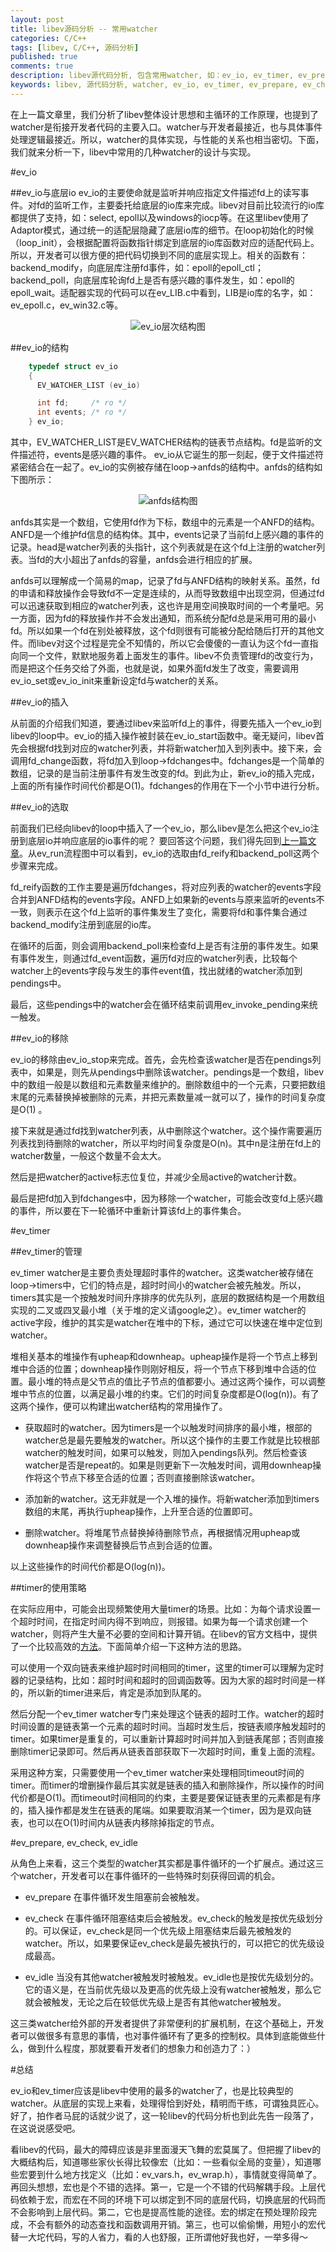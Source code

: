 ```yaml
---
layout: post
title: libev源码分析 -- 常用watcher
categories: C/C++
tags: [libev, C/C++, 源码分析]
published: true
comments: true
description: libev源代码分析, 包含常用watcher, 如：ev_io, ev_timer, ev_prepare, ev_check和ev_idle等
keywords: libev, 源代码分析, watcher, ev_io, ev_timer, ev_prepare, ev_check, ev_idle
---
```


在上一篇文章里，我们分析了libev整体设计思想和主循环的工作原理，也提到了watcher是衔接开发者代码的主要入口。watcher与开发者最接近，也与具体事件处理逻辑最接近。所以，watcher的具体实现，与性能的关系也相当密切。下面，我们就来分析一下，libev中常用的几种watcher的设计与实现。
<!-- more -->

#ev_io

##ev_io与底层io
ev_io的主要使命就是监听并响应指定文件描述fd上的读写事件。对fd的监听工作，主要委托给底层的io库来完成。libev对目前比较流行的io库都提供了支持，如：select, epoll以及windows的iocp等。在这里libev使用了Adaptor模式，通过统一的适配层隐藏了底层io库的细节。在loop初始化的时候（loop_init），会根据配置将函数指针绑定到底层的io库函数对应的适配代码上。所以，开发者可以很方便的把代码切换到不同的底层实现上。相关的函数有：backend_modify，向底层库注册fd事件，如：epoll的epoll_ctl；backend_poll，向底层库轮询fd上是否有感兴趣的事件发生，如：epoll的epoll_wait。适配器实现的代码可以在ev_LIB.c中看到，LIB是io库的名字，如：ev_epoll.c，ev_win32.c等。

<center>
	<img src="http://pic.yupoo.com/changchang005/CLxkoazt/medish.jpg" alt="ev_io层次结构图" />
</center>

##ev_io的结构

```c
	typedef struct ev_io
	{
	  EV_WATCHER_LIST (ev_io)

	  int fd;     /* ro */
	  int events; /* ro */
	} ev_io;
```
其中，EV_WATCHER_LIST是EV_WATCHER结构的链表节点结构。fd是监听的文件描述符，events是感兴趣的事件。
ev_io从它诞生的那一刻起，便于文件描述符紧密结合在一起了。ev_io的实例被存储在loop->anfds的结构中。anfds的结构如下图所示：

<center>
	<img src="http://pic.yupoo.com/changchang005/CLxk38Cx/medish.jpg" alt="anfds结构图"/>
</center>

anfds其实是一个数组，它使用fd作为下标，数组中的元素是一个ANFD的结构。ANFD是一个维护fd信息的结构体。其中，events记录了当前fd上感兴趣的事件的记录。head是watcher列表的头指针，这个列表就是在这个fd上注册的watcher列表。当fd的大小超出了anfds的容量，anfds会进行相应的扩展。

anfds可以理解成一个简易的map，记录了fd与ANFD结构的映射关系。虽然，fd的申请和释放操作会导致fd不一定是连续的，从而导致数组中出现空洞，但通过fd可以迅速获取到相应的watcher列表，这也许是用空间换取时间的一个考量吧。另一方面，因为fd的释放操作并不会发出通知，而系统分配fd总是采用可用的最小fd。所以如果一个fd在别处被释放，这个fd则很有可能被分配给随后打开的其他文件。而libev对这个过程是完全不知情的，所以它会傻傻的一直认为这个fd一直指向同一个文件，默默地服务着上面发生的事件。libev不负责管理fd的改变行为，而是把这个任务交给了外面，也就是说，如果外面fd发生了改变，需要调用ev_io_set或ev_io_init来重新设定fd与watcher的关系。

##ev_io的插入

从前面的介绍我们知道，要通过libev来监听fd上的事件，得要先插入一个ev_io到libev的loop中。ev_io的插入操作被封装在ev_io_start函数中。毫无疑问，libev首先会根据fd找到对应的watcher列表，并将新watcher加入到列表中。接下来，会调用fd_change函数，将fd加入到loop->fdchanges中。fdchanges是一个简单的数组，记录的是当前注册事件有发生改变的fd。到此为止，新ev_io的插入完成，上面的所有操作时间代价都是O(1)。fdchanges的作用在下一个小节中进行分析。

##ev_io的选取

前面我们已经向libev的loop中插入了一个ev_io，那么libev是怎么把这个ev_io注册到底层io并响应底层的io事件的呢？ 要回答这个问题，我们得先回到[上一篇文章](/blog/2012/10/09/libev-framework/)。从ev_run流程图中可以看到，ev_io的选取由fd_reify和backend_poll这两个步骤来完成。

fd_reify函数的工作主要是遍历fdchanges，将对应列表的watcher的events字段合并到ANFD结构的events字段。ANFD上如果新的events与原来监听的events不一致，则表示在这个fd上监听的事件集发生了变化，需要将fd和事件集合通过backend_modify注册到底层的io库。

在循环的后面，则会调用backend_poll来检查fd上是否有注册的事件发生。如果有事件发生，则通过fd_event函数，遍历fd对应的watcher列表，比较每个watcher上的events字段与发生的事件event值，找出就绪的watcher添加到pendings中。

最后，这些pendings中的watcher会在循环结束前调用ev_invoke_pending来统一触发。

##ev_io的移除

ev_io的移除由ev_io_stop来完成。首先，会先检查该watcher是否在pendings列表中，如果是，则先从pendings中删除该watcher。pendings是一个数组，libev中的数组一般是以数组和元素数量来维护的。删除数组中的一个元素，只要把数组末尾的元素替换掉被删除的元素，并把元素数量减一就可以了，操作的时间复杂度是O(1) 。

接下来就是通过fd找到watcher列表，从中删除这个watcher。这个操作需要遍历列表找到待删除的watcher，所以平均时间复杂度是O(n)。其中n是注册在fd上的watcher数量，一般这个数量不会太大。

然后是把watcher的active标志位复位，并减少全局active的watcher计数。

最后是把fd加入到fdchanges中，因为移除一个watcher，可能会改变fd上感兴趣的事件，所以要在下一轮循环中重新计算该fd上的事件集合。

#ev_timer

##ev_timer的管理

ev_timer watcher是主要负责处理超时事件的watcher。这类watcher被存储在loop->timers中，它们的特点是，超时时间小的watcher会被先触发。所以，timers其实是一个按触发时间升序排序的优先队列，底层的数据结构是一个用数组实现的二叉或四叉最小堆（关于堆的定义请google之）。ev_timer watcher的active字段，维护的其实是watcher在堆中的下标，通过它可以快速在堆中定位到watcher。

堆相关基本的堆操作有upheap和downheap。upheap操作是将一个节点上移到堆中合适的位置；downheap操作则刚好相反，将一个节点下移到堆中合适的位置。最小堆的特点是父节点的值比子节点的值都要小。通过这两个操作，可以调整堆中节点的位置，以满足最小堆的约束。它们的时间复杂度都是O(log(n))。有了这两个操作，便可以构建出watcher结构的常用操作了。

* 获取超时的watcher。因为timers是一个以触发时间排序的最小堆，根部的watcher总是最先要触发的watcher。所以这个操作的主要工作就是比较根部watcher的触发时间，如果可以触发，则加入pendings队列。然后检查该watcher是否是repeat的。如果是则更新下一次触发时间，调用downheap操作将这个节点下移至合适的位置；否则直接删除该watcher。

* 添加新的watcher。这无非就是一个入堆的操作。将新watcher添加到timers数组的末尾，再执行upheap操作，上升至合适的位置即可。

* 删除watcher。将堆尾节点替换掉待删除节点，再根据情况用upheap或downheap操作来调整替换后节点到合适的位置。

以上这些操作的时间代价都是O(log(n))。

##timer的使用策略

在实际应用中，可能会出现频繁使用大量timer的场景。比如：为每个请求设置一个超时时间，在指定时间内得不到响应，则报错。如果为每一个请求创建一个watcher，则将产生大量不必要的空间和计算开销。在libev的官方文档中，提供了一个比较高效的[方法](http://pod.tst.eu/http://cvs.schmorp.de/libev/ev.pod#Be_smart_about_timeouts)。下面简单介绍一下这种方法的思路。

可以使用一个双向链表来维护超时时间相同的timer，这里的timer可以理解为定时器的记录结构，比如：超时时间和超时的回调函数等。因为大家的超时时间是一样的，所以新的timer进来后，肯定是添加到队尾的。

然后分配一个ev_timer watcher专门来处理这个链表的超时工作。watcher的超时时间设置的是链表第一个元素的超时时间。当超时发生后，按链表顺序触发超时的timer。如果timer是重复的，可以重新计算超时时间并加入到链表尾部；否则直接删除timer记录即可。然后再从链表首部获取下一次超时时间，重复上面的流程。

采用这种方案，只需要使用一个ev_timer watcher来处理相同timeout时间的timer。而timer的增删操作最后其实就是链表的插入和删除操作，所以操作的时间代价都是O(1)。而timeout时间相同的约束，主要是要保证链表里的元素都是有序的，插入操作都是发生在链表的尾端。如果要取消某一个timer，因为是双向链表，也可以在O(1)时间内从链表内移除掉指定的节点。

#ev_prepare, ev_check, ev_idle

从角色上来看，这三个类型的watcher其实都是事件循环的一个扩展点。通过这三个watcher，开发者可以在事件循环的一些特殊时刻获得回调的机会。

* ev_prepare 在事件循环发生阻塞前会被触发。

* ev_check 在事件循环阻塞结束后会被触发。ev_check的触发是按优先级划分的。可以保证，ev_check是同一个优先级上阻塞结束后最先被触发的watcher。所以，如果要保证ev_check是最先被执行的，可以把它的优先级设成最高。

* ev_idle 当没有其他watcher被触发时被触发。ev_idle也是按优先级划分的。它的语义是，在当前优先级以及更高的优先级上没有watcher被触发，那么它就会被触发，无论之后在较低优先级上是否有其他watcher被触发。

这三类watcher给外部的开发者提供了非常便利的扩展机制，在这个基础上，开发者可以做很多有意思的事情，也对事件循环有了更多的控制权。具体到底能做些什么，做到什么程度，那就要看开发者们的想象力和创造力了：）

#总结

ev_io和ev_timer应该是libev中使用的最多的watcher了，也是比较典型的watcher。从底层的实现上来看，处理得恰到好处，精明而干练，可谓独具匠心。好了，拍作者马屁的话就少说了，这一轮libev的代码分析也到此先告一段落了，在这说说感受吧。

看libev的代码，最大的障碍应该是非里面漫天飞舞的宏莫属了。但把握了libev的大概结构后，知道哪些家伙长得比较像宏（比如：一些看似全局的变量），知道哪些宏要到什么地方找定义（比如：ev_vars.h，ev_wrap.h），事情就变得简单了。再回头想想，宏也是个不错的选择。第一，它是一个不错的代码解耦手段。上层代码依赖于宏，而宏在不同的环境下可以绑定到不同的底层代码，切换底层的代码而不会影响到上层代码。第二，它也是提高性能的途径。宏的绑定在预处理阶段完成，不会有额外的动态查找和函数调用开销。第三，也可以偷偷懒，用短小的宏代替一大坨代码，写的人省力，看的人也舒服，正所谓他好我也好，一举多得～